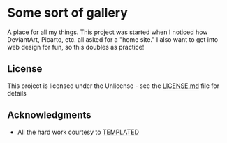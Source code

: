 # Some sort of gallery

A place for all my things. This project was started when I noticed how DeviantArt, Picarto, etc. all asked for a "home site." 
I also want to get into web design for fun, so this doubles as practice! 

## License

This project is licensed under the Unlicense - see the [LICENSE.md](LICENSE.md) file for details

## Acknowledgments

* All the hard work courtesy to [TEMPLATED](https://templated.co/)
